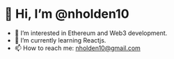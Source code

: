 # 👋 Hi, I’m @nholden10
- 👀 I’m interested in Ethereum and Web3 development.
- 🌱 I’m currently learning Reactjs.
- 📫 How to reach me: nholden10@gmail.com
<!---
nholden10/nholden10 is a ✨ special ✨ repository because its `README.md` (this file) appears on your GitHub profile.
You can click the Preview link to take a look at your changes.
--->
